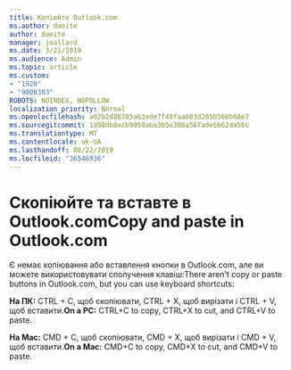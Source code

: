 ```yaml
---
title: Копіюйте Outlook.com
ms.author: daeite
author: daeite
manager: joallard
ms.date: 3/21/2019
ms.audience: Admin
ms.topic: article
ms.custom:
- "1920"
- "9000303"
ROBOTS: NOINDEX, NOFOLLOW
localization_priority: Normal
ms.openlocfilehash: a02b2d86785a63ede7f49faa603d205b566b68e7
ms.sourcegitcommit: 1d98db8acb9959aba3b5e308a567ade6b62da56c
ms.translationtype: MT
ms.contentlocale: uk-UA
ms.lasthandoff: 08/22/2019
ms.locfileid: "36546936"
---
```

# <a name="copy-and-paste-in-outlookcom"></a><span data-ttu-id="280bb-102">Скопіюйте та вставте в Outlook.com</span><span class="sxs-lookup"><span data-stu-id="280bb-102">Copy and paste in Outlook.com</span></span>

<span data-ttu-id="280bb-103">Є немає копіювання або вставлення кнопки в Outlook.com, але ви можете використовувати сполучення клавіш:</span><span class="sxs-lookup"><span data-stu-id="280bb-103">There aren't copy or paste buttons in Outlook.com, but you can use keyboard shortcuts:</span></span>

<span data-ttu-id="280bb-104">**На ПК:** CTRL + C, щоб скопіювати, CTRL + X, щоб вирізати і CTRL + V, щоб вставити.</span><span class="sxs-lookup"><span data-stu-id="280bb-104">**On a PC:** CTRL+C to copy, CTRL+X to cut, and CTRL+V to paste.</span></span>

<span data-ttu-id="280bb-105">**На Mac:** CMD + C, щоб скопіювати, CMD + X, щоб вирізати і CMD + V, щоб вставити.</span><span class="sxs-lookup"><span data-stu-id="280bb-105">**On a Mac:** CMD+C to copy, CMD+X to cut, and CMD+V to paste.</span></span>